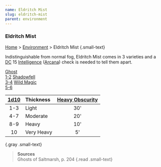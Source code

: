 ```yaml
---
name: Eldritch Mist
slug: eldritch-mist
parent: environment
---
```

### Eldritch Mist
[Home](dm-operations-center) > [Environment](environment) > Eldritch Mist {.small-text}

Indistinguishable from normal fog, Eldritch Mist comes in 3 varieties and a [DC](difficulty-class) 15 [Intelligence](intelligence) ([Arcana](arcana)) check is needed to tell them apart.

<div class="menu-container">
    <a href="eldritch-mist-ghost">Ghost<br/> 1-2</a>
    <a href="eldritch-mist-shadowfell">Shadowfell<br/> 3-4</a>
    <a href="eldritch-mist-wild-magic">Wild Magic<br/> 5-6</a>
</div>

| [1d10](/roll/1d10) | Thickness | [Heavy Obscurity](heavy-obscurity) |
| :---: | :---------- | :-----------------: |
|  1-3  | Light       |         30'         |
|  4-7  | Moderate    |         20'         |
|  8-9  | Heavy       |         10'         |
|  10   | Very Heavy  |         5'          |
{.gray .small-text}

> **Sources** <br/>
> Ghosts of Saltmarsh, p. 204
{.read .small-text}

